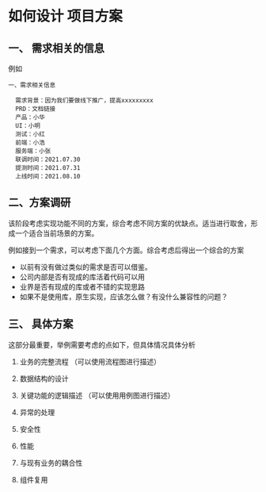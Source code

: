 # 如何设计 项目方案

## 一、 需求相关的信息

例如

```
一、需求相关信息

  需求背景：因为我们要做线下推广，提高xxxxxxxxx
  PRD：文档链接
  产品：小华
  UI：小明
  测试：小红
  前端：小浩
  服务端：小张
  联调时间：2021.07.30
  提测时间：2021.07.31
  上线时间：2021.08.10
```

## 二、方案调研

​	该阶段考虑实现功能不同的方案，综合考虑不同方案的优缺点。适当进行取舍，形成一个适合当前场景的方案。

例如接到一个需求，可以考虑下面几个方面。综合考虑后得出一个综合的方案

- 以前有没有做过类似的需求是否可以借鉴。
- 公司内部是否有现成的库活着代码可以用
- 业界是否有现成的库或者不错的实现思路
- 如果不是使用库，原生实现，应该怎么做？有没什么兼容性的问题？

## 三、 具体方案

这部分最重要，举例需要考虑的点如下，但具体情况具体分析

1. 业务的完整流程 （可以使用流程图进行描述）

2. 数据结构的设计

3. 关键功能的逻辑描述   （可以使用用例图进行描述）

4. 异常的处理

5. 安全性

6. 性能

7. 与现有业务的耦合性

8. 组件复用

   